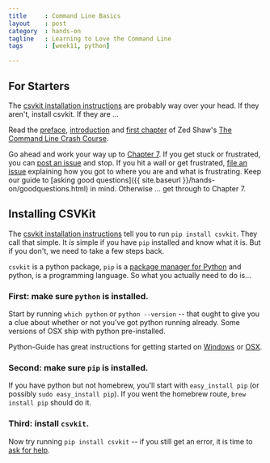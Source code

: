 ```yaml
---
title     : Command Line Basics
layout    : post
category  : hands-on
tagline   : Learning to Love the Command Line
tags      : [week11, python]

---
```


## For Starters

The [csvkit installation instructions](http://csvkit.readthedocs.org/en/latest/install.html) are probably way over your head. If they aren't, install csvkit. If they are ...

Read the [preface](http://cli.learncodethehardway.org/book/preface.html), [introduction](http://cli.learncodethehardway.org/book/introduction.html) and [first chapter](http://cli.learncodethehardway.org/book/ex1.html) of Zed Shaw's [The Command Line Crash Course](http://cli.learncodethehardway.org/book/).

Go ahead and work your way up to [Chapter 7](http://cli.learncodethehardway.org/book/ex7.html). If you get stuck or frustrated, you can [post an issue](https://github.com/amandabee/CUNY-data-skills/issues) and stop. If you hit a wall or get frustrated, [file an issue](https://github.com/amandabee/CUNY-data-skills/issues) explaining how you got to where you are and what is frustrating.  Keep our guide to [asking good questions]({{ site.baseurl }}/hands-on/goodquestions.html) in mind. 
Otherwise ... get through to Chapter 7. 

## Installing CSVKit

The [csvkit installation instructions](http://csvkit.readthedocs.org/en/0.9.1/install.html) tell you to run `pip install csvkit`. They call that simple. It *is* simple if you have `pip` installed and know what it is. But if you don't, we need to take a few steps back.

`csvkit` is a python package, `pip` is a [package manager for Python](https://en.wikipedia.org/wiki/Pip_%28package_manager%29) and python, is a programming language. So what you actually need to do is...

### First: make sure `python` is installed.

Start by running `which python` or `python --version` -- that ought to give you a clue about whether or not you've got python running already. Some versions of OSX ship with python pre-installed. 

Python-Guide has great instructions for getting started on [Windows](http://docs.python-guide.org/en/latest/starting/install/win/) or [OSX](http://docs.python-guide.org/en/latest/starting/install/osx/).

### Second: make sure `pip` is installed.

If you have python but not homebrew, you'll start with `easy_install pip` (or possibly `sudo easy_install pip`). If you went the homebrew route, `brew install pip` should do it. 

### Third: install `csvkit`. 

Now try running `pip install csvkit` -- if you still get an error, it is time to [ask for help](https://github.com/amandabee/CUNY-data-skills/issues). 
